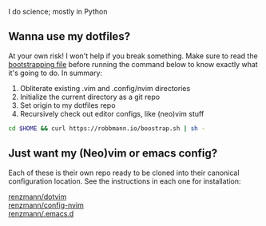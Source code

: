 I do science; mostly in Python

## Wanna use my dotfiles?
At your own risk! I won't help if you break something.
Make sure to read the [bootstrapping
file](https://raw.githubusercontent.com/renzmann/renzmann/master/static/bootstrap.shh)
before running the command below to know exactly what it's going to do. In
summary:

1. Obliterate existing .vim and .config/nvim directories
1. Initialize the current directory as a git repo
1. Set origin to my dotfiles repo
1. Recursively check out editor configs, like (neo)vim stuff

```sh
cd $HOME && curl https://robbmann.io/boostrap.sh | sh -
```

## Just want my (Neo)vim or emacs config?
Each of these is their own repo ready to be cloned into their canonical configuration location.
See the instructions in each one for installation:

[renzmann/dotvim](https://github.com/renzmann/dotvim)  
[renzmann/config-nvim](https://github.com/renzmann/config-nvim)  
[renzmann/.emacs.d](https://github.com/renzmann/.emacs.d)  
